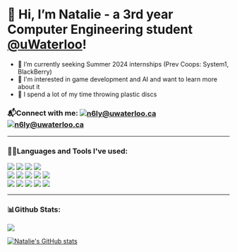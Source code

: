 # 👋 Hi, I’m Natalie - a 3rd year Computer Engineering student [@uWaterloo](https://github.com/uWaterloo)!
- 👀 I’m currently seeking Summer 2024 internships (Prev Coops: System1, BlackBerry)
- 🌱 I'm interested in game development and AI and want to learn more about it
- 🥏 I spend a lot of my time throwing plastic discs

<h3> 📬Connect with me: <a href="https://linkedin.com/in/natalie-ly-/" target="blank"><img align="center" src="https://img.shields.io/badge/linkedin%20-%230077B5.svg?&style=for-the-badge&logo=linkedin&logoColor=white" alt="n6ly@uwaterloo.ca" /></a> <a href="mailto:n6ly@uwaterloo.ca" target="_blank"> <img align="center" src="https://img.shields.io/badge/email-%230078D4.svg?&style=for-the-badge&logo=microsoft-outlook&logoColor=white" alt="n6ly@uwaterloo.ca"></a>  </h3>

***

<h3> 👩‍💻Languages and Tools I've used: </h3>
<p align="center">
<div>
      <img src="https://img.shields.io/badge/C%20-%2300599C.svg?&style=for-the-badge&logo=C&logoColor=white"/>
      <img src="https://img.shields.io/badge/C++%20-%2300599C.svg?&style=for-the-badge&logo=c%2B%2B&logoColor=white"/>
      <img src="https://img.shields.io/badge/python%20-%2314354C.svg?&style=for-the-badge&logo=python&logoColor=white"/>
      <img src="https://img.shields.io/badge/YAML-000000?style=for-the-badge&logo=yaml&logoColor=white"/>
</div>
<div>
      <img src="https://img.shields.io/badge/JavaScript-323330?style=for-the-badge&logo=javascript&logoColor=F7DF1E"/>
      <img src="https://img.shields.io/badge/TypeScript-3178C6?style=for-the-badge&logo=typescript&logoColor=white"/>
      <img src="https://img.shields.io/badge/React-20232A?style=for-the-badge&logo=react&logoColor=61DAFB"/>
      <img src="https://img.shields.io/badge/HTML5-E34F26?style=for-the-badge&logo=html5&logoColor=white"/>
      <img src="https://img.shields.io/badge/CSS3-1572B6?style=for-the-badge&logo=css3&logoColor=white"/>
</div>
<div>
      <img src="https://img.shields.io/badge/Git-F05032?style=for-the-badge&logo=git&logoColor=white"/>
      <img src="https://img.shields.io/badge/npm-CB3837?style=for-the-badge&logo=npm&logoColor=white"/>
      <img src="https://img.shields.io/badge/Microsoft%20Azure-0089D6?style=for-the-badge&logo=microsoftazure&logoColor=white"/>
      <img src="https://img.shields.io/badge/Playwright%20Test-34495E?style=for-the-badge&logo=playwright&logoColor=white"/>
      <img src="https://img.shields.io/badge/AWS%20S3-569A31?style=for-the-badge&logo=amazonaws&logoColor=white"/>
</div>
</p>

***
### 📊Github Stats:
![](https://komarev.com/ghpvc/?username=natalie-ly&color=blue)

[![Natalie's GitHub stats](https://github-readme-stats.vercel.app/api?username=natalie-ly)](https://github.com/natalie-ly/github-readme-stats)

<!---
natalie-ly/natalie-ly is a ✨ special ✨ repository because its `README.md` (this file) appears on your GitHub profile.
You can click the Preview link to take a look at your changes.
to display top languages used: [![Top Langs](https://github-readme-stats.vercel.app/api/top-langs/?username=natalie-ly&layout=compact)](https://github.com/anuraghazra/github-readme-stats)
coding languages and tools icons: 
![image](https://github.com/natalie-ly/natalie-ly/assets/144157865/eeda204c-de95-4609-b0e5-3c26aefe87f6)
![image](https://github.com/natalie-ly/natalie-ly/assets/144157865/11f0b872-438f-485e-9a06-808d9c823fcc)
![image](https://github.com/natalie-ly/natalie-ly/assets/144157865/8d02fbc2-5eee-43ec-8628-7b3a7f2abcdd)
![image](https://github.com/natalie-ly/natalie-ly/assets/144157865/6b24cfc9-8717-4e3f-a6e3-8f30036d3583)
![image](https://github.com/natalie-ly/natalie-ly/assets/144157865/fc4e56fa-9483-44ce-b4ac-be904583b70d)
![image](https://github.com/natalie-ly/natalie-ly/assets/144157865/a9751298-75cc-4fa3-a039-a976e7162f26)
![image](https://github.com/natalie-ly/natalie-ly/assets/144157865/193c650b-ccec-428e-b1d6-3e704201525e)
![image](https://github.com/natalie-ly/natalie-ly/assets/144157865/21644189-0435-40d0-8bd9-de93cf6c8c58)
![image](https://github.com/natalie-ly/natalie-ly/assets/144157865/53ca40b4-2b1f-4559-b254-e897f5f34656)
![image](https://github.com/natalie-ly/natalie-ly/assets/144157865/ed9ba182-3a36-48e2-af58-bf116397871e)
--->
